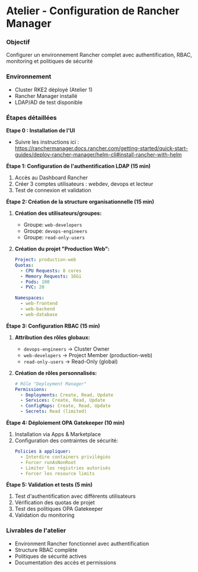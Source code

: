 # Atelier - Configuration de Rancher Manager

### Objectif
Configurer un environnement Rancher complet avec authentification, RBAC, monitoring et politiques de sécurité

### Environnement
- Cluster RKE2 déployé (Atelier 1)
- Rancher Manager installé
- LDAP/AD de test disponible

### Étapes détaillées

**Etape 0 : Installation de l'UI**

* Suivre les instructions ici : https://ranchermanager.docs.rancher.com/getting-started/quick-start-guides/deploy-rancher-manager/helm-cli#install-rancher-with-helm

**Étape 1: Configuration de l'authentification LDAP (15 min)**

1. Accès au Dashboard Rancher
2. Créer 3 comptes utilisateurs : webdev, devops et lecteur 
3. Test de connexion et validation

**Étape 2: Création de la structure organisationnelle (15 min)**

1. **Création des utilisateurs/groupes:**
   - Groupe: `web-developers`
   - Groupe: `devops-engineers`
   - Groupe: `read-only-users`

2. **Création du projet "Production Web":**
   ```yaml
   Project: production-web
   Quotas:
     - CPU Requests: 8 cores
     - Memory Requests: 16Gi
     - Pods: 100
     - PVC: 20
   
   Namespaces:
     - web-frontend
     - web-backend
     - web-database
   ```

**Étape 3: Configuration RBAC (15 min)**

1. **Attribution des rôles globaux:**
   - `devops-engineers` → Cluster Owner
   - `web-developers` → Project Member (production-web)
   - `read-only-users` → Read-Only (global)

2. **Création de rôles personnalisés:**
   ```yaml
   # Rôle "Deployment Manager"
   Permissions:
     - Deployments: Create, Read, Update
     - Services: Create, Read, Update
     - ConfigMaps: Create, Read, Update
     - Secrets: Read (limited)
   ```

**Étape 4: Déploiement OPA Gatekeeper (10 min)**

1. Installation via Apps & Marketplace
2. Configuration des contraintes de sécurité:
   ```yaml
   Policies à appliquer:
     - Interdire containers privilégiés
     - Forcer runAsNonRoot
     - Limiter les registries autorisés
     - Forcer les resource limits
   ```

**Étape 5: Validation et tests (5 min)**

1. Test d'authentification avec différents utilisateurs
2. Vérification des quotas de projet
3. Test des politiques OPA Gatekeeper
4. Validation du monitoring

### Livrables de l'atelier
- Environment Rancher fonctionnel avec authentification
- Structure RBAC complète
- Politiques de sécurité actives
- Documentation des accès et permissions
